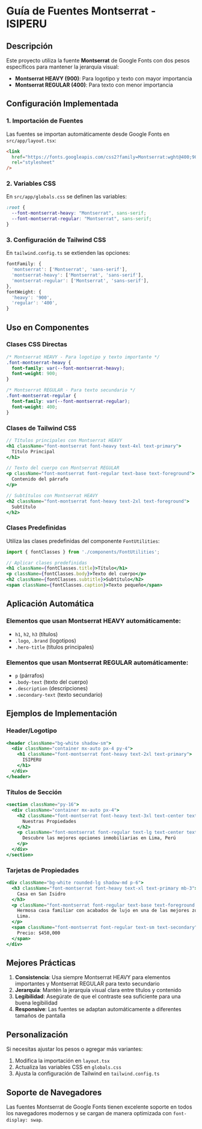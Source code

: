 # Guía de Fuentes Montserrat - ISIPERU

## Descripción

Este proyecto utiliza la fuente **Montserrat** de Google Fonts con dos pesos específicos para mantener la jerarquía visual:

- **Montserrat HEAVY (900)**: Para logotipo y texto con mayor importancia
- **Montserrat REGULAR (400)**: Para texto con menor importancia

## Configuración Implementada

### 1. Importación de Fuentes

Las fuentes se importan automáticamente desde Google Fonts en `src/app/layout.tsx`:

```html
<link
  href="https://fonts.googleapis.com/css2?family=Montserrat:wght@400;900&display=swap"
  rel="stylesheet"
/>
```

### 2. Variables CSS

En `src/app/globals.css` se definen las variables:

```css
:root {
  --font-montserrat-heavy: "Montserrat", sans-serif;
  --font-montserrat-regular: "Montserrat", sans-serif;
}
```

### 3. Configuración de Tailwind CSS

En `tailwind.config.ts` se extienden las opciones:

```typescript
fontFamily: {
  'montserrat': ['Montserrat', 'sans-serif'],
  'montserrat-heavy': ['Montserrat', 'sans-serif'],
  'montserrat-regular': ['Montserrat', 'sans-serif'],
},
fontWeight: {
  'heavy': '900',
  'regular': '400',
}
```

## Uso en Componentes

### Clases CSS Directas

```css
/* Montserrat HEAVY - Para logotipo y texto importante */
.font-montserrat-heavy {
  font-family: var(--font-montserrat-heavy);
  font-weight: 900;
}

/* Montserrat REGULAR - Para texto secundario */
.font-montserrat-regular {
  font-family: var(--font-montserrat-regular);
  font-weight: 400;
}
```

### Clases de Tailwind CSS

```jsx
// Títulos principales con Montserrat HEAVY
<h1 className="font-montserrat font-heavy text-4xl text-primary">
  Título Principal
</h1>

// Texto del cuerpo con Montserrat REGULAR
<p className="font-montserrat font-regular text-base text-foreground">
  Contenido del párrafo
</p>

// Subtítulos con Montserrat HEAVY
<h2 className="font-montserrat font-heavy text-2xl text-foreground">
  Subtítulo
</h2>
```

### Clases Predefinidas

Utiliza las clases predefinidas del componente `FontUtilities`:

```jsx
import { fontClasses } from './components/FontUtilities';

// Aplicar clases predefinidas
<h1 className={fontClasses.title}>Título</h1>
<p className={fontClasses.body}>Texto del cuerpo</p>
<h2 className={fontClasses.subtitle}>Subtítulo</h2>
<span className={fontClasses.caption}>Texto pequeño</span>
```

## Aplicación Automática

### Elementos que usan Montserrat HEAVY automáticamente:

- `h1`, `h2`, `h3` (títulos)
- `.logo`, `.brand` (logotipos)
- `.hero-title` (títulos principales)

### Elementos que usan Montserrat REGULAR automáticamente:

- `p` (párrafos)
- `.body-text` (texto del cuerpo)
- `.description` (descripciones)
- `.secondary-text` (texto secundario)

## Ejemplos de Implementación

### Header/Logotipo

```jsx
<header className="bg-white shadow-sm">
  <div className="container mx-auto px-4 py-4">
    <h1 className="font-montserrat font-heavy text-2xl text-primary">
      ISIPERU
    </h1>
  </div>
</header>
```

### Títulos de Sección

```jsx
<section className="py-16">
  <div className="container mx-auto px-4">
    <h2 className="font-montserrat font-heavy text-3xl text-center text-primary mb-8">
      Nuestras Propiedades
    </h2>
    <p className="font-montserrat font-regular text-lg text-center text-secondary max-w-2xl mx-auto">
      Descubre las mejores opciones inmobiliarias en Lima, Perú
    </p>
  </div>
</section>
```

### Tarjetas de Propiedades

```jsx
<div className="bg-white rounded-lg shadow-md p-6">
  <h3 className="font-montserrat font-heavy text-xl text-primary mb-3">
    Casa en San Isidro
  </h3>
  <p className="font-montserrat font-regular text-base text-foreground mb-4">
    Hermosa casa familiar con acabados de lujo en una de las mejores zonas de
    Lima.
  </p>
  <span className="font-montserrat font-regular text-sm text-secondary">
    Precio: $450,000
  </span>
</div>
```

## Mejores Prácticas

1. **Consistencia**: Usa siempre Montserrat HEAVY para elementos importantes y Montserrat REGULAR para texto secundario
2. **Jerarquía**: Mantén la jerarquía visual clara entre títulos y contenido
3. **Legibilidad**: Asegúrate de que el contraste sea suficiente para una buena legibilidad
4. **Responsive**: Las fuentes se adaptan automáticamente a diferentes tamaños de pantalla

## Personalización

Si necesitas ajustar los pesos o agregar más variantes:

1. Modifica la importación en `layout.tsx`
2. Actualiza las variables CSS en `globals.css`
3. Ajusta la configuración de Tailwind en `tailwind.config.ts`

## Soporte de Navegadores

Las fuentes Montserrat de Google Fonts tienen excelente soporte en todos los navegadores modernos y se cargan de manera optimizada con `font-display: swap`.

